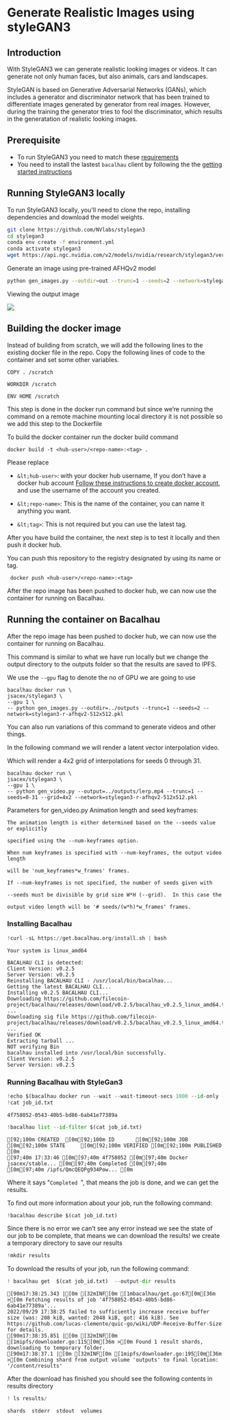 # Generate Realistic Images using styleGAN3


## **Introduction**

With StyleGAN3 we can generate realistic looking images or videos. It can generate not only human faces, but also animals, cars and landscapes.

StyleGAN is based on Generative Adversarial Networks (GANs), which includes a generator and discriminator network that has been trained to differentiate images generated by generator from real images. However, during the training the generator tries to fool the discriminator, which results in the generatation of realistic looking images.

## Prerequisite
- To run StyleGAN3 you need to match these [requirements](https://github.com/NVlabs/stylegan3#requirements)
- You need to install the lastest `bacalhau` client by following the the [getting started instructions](../../../getting-started/installation)

## Running StyleGAN3 locally

To run StyleGAN3 locally, you'll need to clone the repo, installing dependencies and download the model weights.

```bash
git clone https://github.com/NVlabs/stylegan3
cd stylegan3
conda env create -f environment.yml
conda activate stylegan3
wget https://api.ngc.nvidia.com/v2/models/nvidia/research/stylegan3/versions/1/files/stylegan3-r-afhqv2-512x512.pkl
```

Generate an image using pre-trained AFHQv2 model



```bash
python gen_images.py --outdir=out --trunc=1 --seeds=2 --network=stylegan3-r-afhqv2-512x512.pkl
```



Viewing the output image

![](https://i.imgur.com/A3UExJr.png)



## Building the docker image

Instead of building from scratch, we will add the following lines to the existing docker file in the repo. Copy the following lines of code to the container and set some other variables.


```
COPY . /scratch

WORKDIR /scratch

ENV HOME /scratch
```


This step is done in the docker run command but since we’re running the command on a remote machine mounting local directory it is not possible so we add this step to the Dockerfile

To build the docker container run the docker build command


```
docker build -t <hub-user>/<repo-name>:<tag> .
```


Please replace

- `&lt;hub-user>`: with your docker hub username, If you don’t have a docker hub account [Follow these instructions to create docker account](https://docs.docker.com/docker-id/), and use the username of the account you created.

- `&lt;repo-name>`: This is the name of the container, you can name it anything you want.

- `&lt;tag>`: This is not required but you can use the latest tag.

After you have build the container, the next step is to test it locally and then push it docker hub.

You can push this repository to the registry designated by using its name or tag.


```
 docker push <hub-user>/<repo-name>:<tag>
```


After the repo image has been pushed to docker hub, we can now use the container for running on Bacalhau.

## Running the container on Bacalhau

After the repo image has been pushed to docker hub, we can now use the container for running on Bacalhau. 

This command is similar to what we have run locally but we change the output directory to the outputs folder so that the results are saved to IPFS.


We use the `--gpu` flag to denote the no of GPU we are going to use


```
bacalhau docker run \
jsacex/stylegan3 \
--gpu 1 \
-- python gen_images.py --outdir=../outputs --trunc=1 --seeds=2 --network=stylegan3-r-afhqv2-512x512.pkl
```


You can also run variations of this command to generate videos and other things.

In the following command we will render a latent vector interpolation video.

  Which will render a 4x2 grid of interpolations for seeds 0 through 31.


```
bacalhau docker run \
jsacex/stylegan3 \
--gpu 1 \
-- python gen_video.py --output=../outputs/lerp.mp4 --trunc=1 --seeds=0-31 --grid=4x2 --network=stylegan3-r-afhqv2-512x512.pkl
```
  
Parameters for gen_video.py
Animation length and seed keyframes:

    The animation length is either determined based on the --seeds value or explicitly

    specified using the --num-keyframes option.

    When num keyframes is specified with --num-keyframes, the output video length

    will be 'num_keyframes*w_frames' frames.

    If --num-keyframes is not specified, the number of seeds given with

    --seeds must be divisible by grid size W*H (--grid).  In this case the

    output video length will be '# seeds/(w*h)*w_frames' frames.

### Installing Bacalhau


```python
!curl -sL https://get.bacalhau.org/install.sh | bash
```

    Your system is linux_amd64
    
    BACALHAU CLI is detected:
    Client Version: v0.2.5
    Server Version: v0.2.5
    Reinstalling BACALHAU CLI - /usr/local/bin/bacalhau...
    Getting the latest BACALHAU CLI...
    Installing v0.2.5 BACALHAU CLI...
    Downloading https://github.com/filecoin-project/bacalhau/releases/download/v0.2.5/bacalhau_v0.2.5_linux_amd64.tar.gz ...
    Downloading sig file https://github.com/filecoin-project/bacalhau/releases/download/v0.2.5/bacalhau_v0.2.5_linux_amd64.tar.gz.signature.sha256 ...
    Verified OK
    Extracting tarball ...
    NOT verifying Bin
    bacalhau installed into /usr/local/bin successfully.
    Client Version: v0.2.5
    Server Version: v0.2.5

### Running Bacalhau with StyleGan3

```python
!echo $(bacalhau docker run --wait --wait-timeout-secs 1000 --id-only --gpu 1 jsacex/stylegan3 -- python gen_images.py --outdir=../outputs --trunc=1 --seeds=2 --network=stylegan3-r-afhqv2-512x512.pkl) > job_id.txt
!cat job_id.txt
```

    4f758052-0543-40b5-bd86-6ab41e77389a



```python
!bacalhau list --id-filter $(cat job_id.txt)
```

    [92;100m CREATED  [0m[92;100m ID       [0m[92;100m JOB                     [0m[92;100m STATE     [0m[92;100m VERIFIED [0m[92;100m PUBLISHED               [0m
    [97;40m 17:33:46 [0m[97;40m 4f758052 [0m[97;40m Docker jsacex/stable... [0m[97;40m Completed [0m[97;40m          [0m[97;40m /ipfs/QmcQEQPg934Pow... [0m



Where it says "`Completed `", that means the job is done, and we can get the results.

To find out more information about your job, run the following command:


```python
!bacalhau describe $(cat job_id.txt)
```

Since there is no error we can’t see any error instead we see the state of our job to be complete, that means 
we can download the results!
we create a temporary directory to save our results


```python
!mkdir results
```

To download the results of your job, run the following command:


```python
! bacalhau get  $(cat job_id.txt)  --output-dir results
```

    [90m17:38:25.343 |[0m [32mINF[0m [1mbacalhau/get.go:67[0m[36m >[0m Fetching results of job '4f758052-0543-40b5-bd86-6ab41e77389a'...
    2022/09/29 17:38:25 failed to sufficiently increase receive buffer size (was: 208 kiB, wanted: 2048 kiB, got: 416 kiB). See https://github.com/lucas-clemente/quic-go/wiki/UDP-Receive-Buffer-Size for details.
    [90m17:38:35.851 |[0m [32mINF[0m [1mipfs/downloader.go:115[0m[36m >[0m Found 1 result shards, downloading to temporary folder.
    [90m17:38:37.1 |[0m [32mINF[0m [1mipfs/downloader.go:195[0m[36m >[0m Combining shard from output volume 'outputs' to final location: '/content/results'


After the download has finished you should 
see the following contents in results directory


```python
! ls results/
```

    shards	stderr	stdout	volumes

